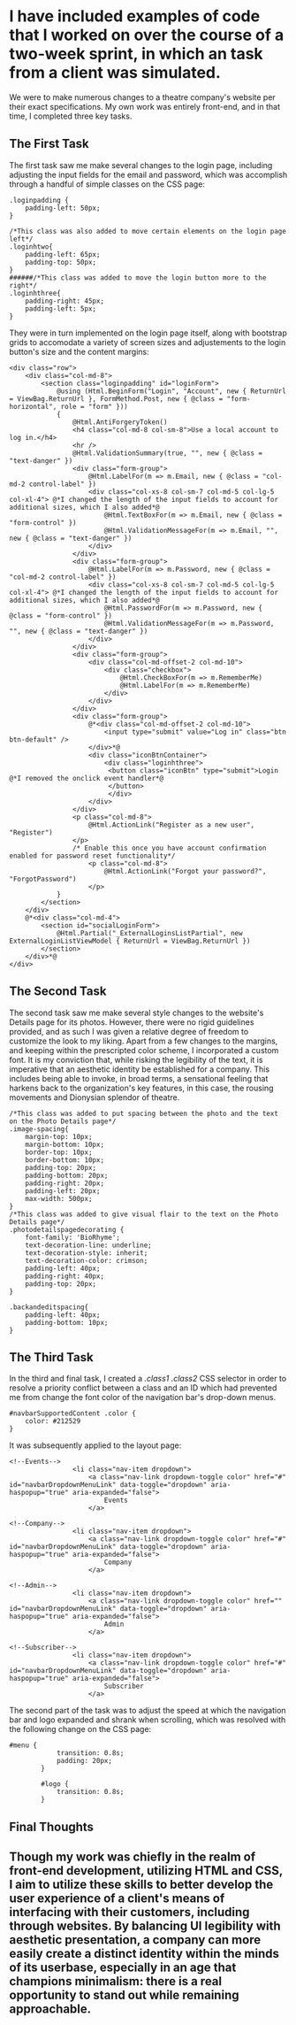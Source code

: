 <h1>I have included examples of code that I worked on over the course of a two-week sprint, in which an task from a client was simulated.
</h1>

We were to make numerous changes to a theatre company's website per their exact specifications. My own work was entirely front-end,
and in that time, I completed three key tasks.


<h2>The First Task</h2>

The first task saw me make several changes to the login page, including adjusting the input fields for the email and password,
which was accomplish through a handful of simple classes on the CSS page:

```/*This class was added to move most of the content of the login page to the left*/ 
.loginpadding {
    padding-left: 50px;
}

/*This class was also added to move certain elements on the login page left*/
.loginhtwo{
    padding-left: 65px;
    padding-top: 50px;
}
######/*This class was added to move the login button more to the right*/
.loginhthree{
    padding-right: 45px;
    padding-left: 5px;
}
```


They were in turn implemented on the login page itself, along with bootstrap grids to accomodate a variety of screen sizes and adjustements to the login button's size and the content margins:

```<h2 class="loginhtwo">@ViewBag.Title.</h2> 
<div class="row">
    <div class="col-md-8">
        <section class="loginpadding" id="loginForm">
            @using (Html.BeginForm("Login", "Account", new { ReturnUrl = ViewBag.ReturnUrl }, FormMethod.Post, new { @class = "form-horizontal", role = "form" }))
            {
                @Html.AntiForgeryToken()
                <h4 class="col-md-8 col-sm-8">Use a local account to log in.</h4>
                <hr />
                @Html.ValidationSummary(true, "", new { @class = "text-danger" })
                <div class="form-group">
                    @Html.LabelFor(m => m.Email, new { @class = "col-md-2 control-label" })
                    <div class="col-xs-8 col-sm-7 col-md-5 col-lg-5 col-xl-4"> @*I changed the length of the input fields to account for additional sizes, which I also added*@
                        @Html.TextBoxFor(m => m.Email, new { @class = "form-control" })
                        @Html.ValidationMessageFor(m => m.Email, "", new { @class = "text-danger" })
                    </div>
                </div>
                <div class="form-group">
                    @Html.LabelFor(m => m.Password, new { @class = "col-md-2 control-label" })
                    <div class="col-xs-8 col-sm-7 col-md-5 col-lg-5 col-xl-4"> @*I changed the length of the input fields to account for additional sizes, which I also added*@
                        @Html.PasswordFor(m => m.Password, new { @class = "form-control" })
                        @Html.ValidationMessageFor(m => m.Password, "", new { @class = "text-danger" })
                    </div>
                </div>
                <div class="form-group">
                    <div class="col-md-offset-2 col-md-10">
                        <div class="checkbox">
                            @Html.CheckBoxFor(m => m.RememberMe)
                            @Html.LabelFor(m => m.RememberMe)
                        </div>
                    </div>
                </div>
                <div class="form-group">
                    @*<div class="col-md-offset-2 col-md-10"> 
                        <input type="submit" value="Log in" class="btn btn-default" />
                    </div>*@
                    <div class="iconBtnContainer">
                        <div class="loginhthree">
                         <button class="iconBtn" type="submit">Login @*I removed the onclick event handler*@
                         </button>
                         </div>
                    </div>
                </div>
                <p class="col-md-8">
                    @Html.ActionLink("Register as a new user", "Register")
                </p>
                /* Enable this once you have account confirmation enabled for password reset functionality*/
                    <p class="col-md-8">
                        @Html.ActionLink("Forgot your password?", "ForgotPassword")
                    </p>
            }
        </section>
    </div>
    @*<div class="col-md-4">
        <section id="socialLoginForm">
            @Html.Partial("_ExternalLoginsListPartial", new ExternalLoginListViewModel { ReturnUrl = ViewBag.ReturnUrl })
        </section>
    </div>*@
</div>
```
<h2>The Second Task</h2>

The second task saw me make several style changes to the website's Details page for its photos. However, there were no rigid guidelines provided, and as such I was given a relative degree of freedom to customize the look to my liking. Apart from a few changes to the margins, and keeping within the prescripted color scheme, I incorporated a custom font. It is my conviction that, while risking the legibility of the text, it is imperative that an aesthetic identity be established for a company. This includes being able to invoke, in broad terms, a sensational feeling that harkens back to the organization's key features, in this case, the rousing movements and Dionysian splendor of theatre. 


```
/*This class was added to put spacing between the photo and the text on the Photo Details page*/
.image-spacing{
    margin-top: 10px;
    margin-bottom: 10px;
    border-top: 10px;
    border-bottom: 10px;
    padding-top: 20px;
    padding-bottom: 20px;
    padding-right: 20px;
    padding-left: 20px;
    max-width: 500px;
}
/*This class was added to give visual flair to the text on the Photo Details page*/
.photodetailspagedecorating {
    font-family: 'BioRhyme';
    text-decoration-line: underline;
    text-decoration-style: inherit;
    text-decoration-color: crimson;
    padding-left: 40px;
    padding-right: 40px;
    padding-top: 20px;
}

.backandeditspacing{
    padding-left: 40px;
    padding-bottom: 10px;
}
```


<h2>The Third Task</h2>

In the third and final task, I created a *.class1 .class2* CSS selector in order to resolve a priority conflict between a class and an ID which had prevented me from change the font color of the navigation bar's drop-down menus. 
```
#navbarSupportedContent .color { 
    color: #212529
}
```

It was subsequently applied to the layout page:

```
<!--Events-->
                <li class="nav-item dropdown">
                    <a class="nav-link dropdown-toggle color" href="#" id="navbarDropdownMenuLink" data-toggle="dropdown" aria-haspopup="true" aria-expanded="false">
                        Events
                    </a>
                    
<!--Company-->
                <li class="nav-item dropdown">
                    <a class="nav-link dropdown-toggle color" href="#" id="navbarDropdownMenuLink" data-toggle="dropdown" aria-haspopup="true" aria-expanded="false">
                        Company
                    </a>
                    
<!--Admin-->
                <li class="nav-item dropdown">
                    <a class="nav-link dropdown-toggle color" href="" id="navbarDropdownMenuLink" data-toggle="dropdown" aria-haspopup="true" aria-expanded="false">
                        Admin
                    </a>
                    
<!--Subscriber-->
                <li class="nav-item dropdown">
                    <a class="nav-link dropdown-toggle color" href="#" id="navbarDropdownMenuLink" data-toggle="dropdown" aria-haspopup="true" aria-expanded="false">
                        Subscriber
                    </a>
```                    
                    
The second part of the task was to adjust the speed at which the navigation bar and logo expanded and shrank when scrolling, which was resolved with the following change on the CSS page:
 
``` 
#menu {
            transition: 0.8s;
            padding: 20px;
        }

        #logo {
            transition: 0.8s;
        }
```        
<h2>Final Thoughts<h2>

Though my work was chiefly in the realm of front-end development, utilizing HTML and CSS, I aim to utilize these skills to better develop the user experience of a client's means of interfacing with their customers, including through websites. By balancing UI legibility with aesthetic presentation, a company can more easily create a distinct identity within the minds of its userbase, especially in an age that champions minimalism: there is a real opportunity to stand out while remaining approachable. 

